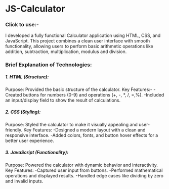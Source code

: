 # JS-Calculator
### Click to use:- 

I developed a fully functional Calculator application using HTML, CSS, and JavaScript. This project combines a clean user interface with smooth functionality, allowing users to perform basic arithmetic operations like addition, subtraction, multiplication, modulus and division.

### Brief Explanation of Technologies:
##### 1. HTML (Structure):
Purpose: Provided the basic structure of the calculator.
Key Features:-
-Created buttons for numbers (0-9) and operations (+, -, *, /, =,%).
-Included an input/display field to show the result of calculations.
##### 2. CSS (Styling):
Purpose: Styled the calculator to make it visually appealing and user-friendly.
Key Features:
-Designed a modern layout with a clean and responsive interface.
-Added colors, fonts, and button hover effects for a better user experience.
##### 3. JavaScript (Functionality):
Purpose: Powered the calculator with dynamic behavior and interactivity.
Key Features:
-Captured user input from buttons.
-Performed mathematical operations and displayed results.
-Handled edge cases like dividing by zero and invalid inputs.

